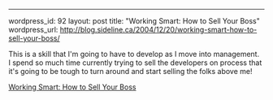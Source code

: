 --- 
wordpress_id: 92
layout: post
title: "Working Smart: How to Sell Your Boss"
wordpress_url: http://blog.sideline.ca/2004/12/20/working-smart-how-to-sell-your-boss/

This is a skill that I'm going to have to develop as I move into management.  I spend so much time currently trying to sell the developers on process that it's going to be tough to turn around and start selling the folks above me!

[Working Smart: How to Sell Your Boss](http://michaelhyatt.blogs.com/workingsmart/2004/11/how_to_sell_you.html)
